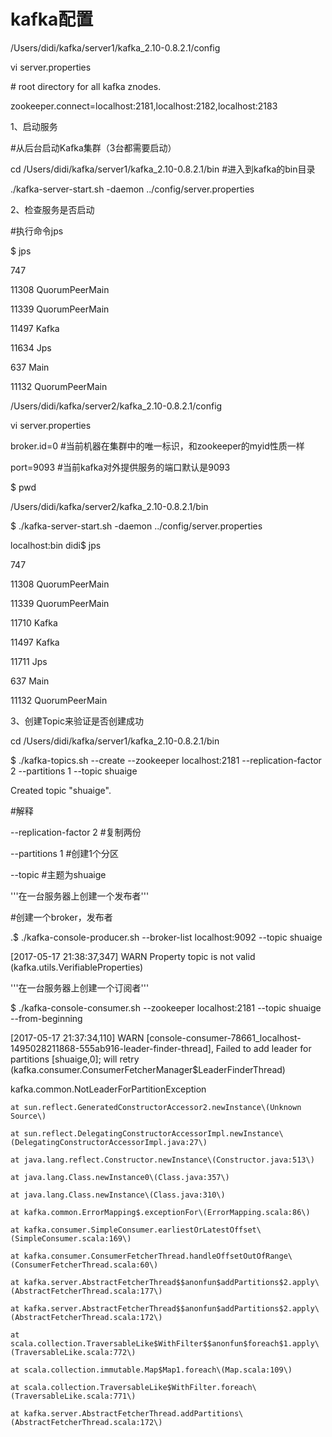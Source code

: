 # kafka配置

/Users/didi/kafka/server1/kafka\_2.10-0.8.2.1/config

vi server.properties

\# root directory for all kafka znodes.

zookeeper.connect=localhost:2181,localhost:2182,localhost:2183

1、启动服务

\#从后台启动Kafka集群（3台都需要启动）

cd /Users/didi/kafka/server1/kafka\_2.10-0.8.2.1/bin \#进入到kafka的bin目录

./kafka-server-start.sh -daemon ../config/server.properties

2、检查服务是否启动

\#执行命令jps

$ jps

747

11308 QuorumPeerMain

11339 QuorumPeerMain

11497 Kafka

11634 Jps

637 Main

11132 QuorumPeerMain

/Users/didi/kafka/server2/kafka\_2.10-0.8.2.1/config

vi server.properties

broker.id=0  \#当前机器在集群中的唯一标识，和zookeeper的myid性质一样

port=9093 \#当前kafka对外提供服务的端口默认是9093

$ pwd

/Users/didi/kafka/server2/kafka\_2.10-0.8.2.1/bin

$ ./kafka-server-start.sh -daemon ../config/server.properties

localhost:bin didi$ jps

747

11308 QuorumPeerMain

11339 QuorumPeerMain

11710 Kafka

11497 Kafka

11711 Jps

637 Main

11132 QuorumPeerMain

3、创建Topic来验证是否创建成功

cd /Users/didi/kafka/server1/kafka\_2.10-0.8.2.1/bin

$ ./kafka-topics.sh --create --zookeeper localhost:2181 --replication-factor 2 --partitions 1 --topic shuaige

Created topic "shuaige".

\#解释

--replication-factor 2   \#复制两份

--partitions 1 \#创建1个分区

--topic \#主题为shuaige

'''在一台服务器上创建一个发布者'''

\#创建一个broker，发布者

.$ ./kafka-console-producer.sh --broker-list localhost:9092 --topic shuaige





\[2017-05-17 21:38:37,347\] WARN Property topic is not valid \(kafka.utils.VerifiableProperties\)

'''在一台服务器上创建一个订阅者'''

$ ./kafka-console-consumer.sh --zookeeper localhost:2181 --topic shuaige --from-beginning

\[2017-05-17 21:37:34,110\] WARN \[console-consumer-78661\_localhost-1495028211868-555ab916-leader-finder-thread\], Failed to add leader for partitions \[shuaige,0\]; will retry \(kafka.consumer.ConsumerFetcherManager$LeaderFinderThread\)

kafka.common.NotLeaderForPartitionException

```
at sun.reflect.GeneratedConstructorAccessor2.newInstance\(Unknown Source\)

at sun.reflect.DelegatingConstructorAccessorImpl.newInstance\(DelegatingConstructorAccessorImpl.java:27\)

at java.lang.reflect.Constructor.newInstance\(Constructor.java:513\)

at java.lang.Class.newInstance0\(Class.java:357\)

at java.lang.Class.newInstance\(Class.java:310\)

at kafka.common.ErrorMapping$.exceptionFor\(ErrorMapping.scala:86\)

at kafka.consumer.SimpleConsumer.earliestOrLatestOffset\(SimpleConsumer.scala:169\)

at kafka.consumer.ConsumerFetcherThread.handleOffsetOutOfRange\(ConsumerFetcherThread.scala:60\)

at kafka.server.AbstractFetcherThread$$anonfun$addPartitions$2.apply\(AbstractFetcherThread.scala:177\)

at kafka.server.AbstractFetcherThread$$anonfun$addPartitions$2.apply\(AbstractFetcherThread.scala:172\)

at scala.collection.TraversableLike$WithFilter$$anonfun$foreach$1.apply\(TraversableLike.scala:772\)

at scala.collection.immutable.Map$Map1.foreach\(Map.scala:109\)

at scala.collection.TraversableLike$WithFilter.foreach\(TraversableLike.scala:771\)

at kafka.server.AbstractFetcherThread.addPartitions\(AbstractFetcherThread.scala:172\)
```



